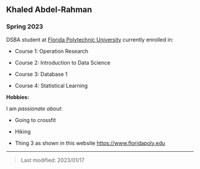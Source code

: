 ## Khaled Abdel-Rahman

### Spring 2023

DSBA student at [Florida Polytechnic University](https://www.floridapoly.edu) currently enrolled in: 

- Course 1: Operation Research

- Course 2: Introduction to Data Science

- Course 3: Database 1

- Course 4: Statistical Learning

**Hobbies:**

I am _passionate about_: 

- Going to crossfit

- Hiking

- Thing 3 as shown in this website <https://www.floridapoly.edu>

***

> Last modified: 2023/01/17
